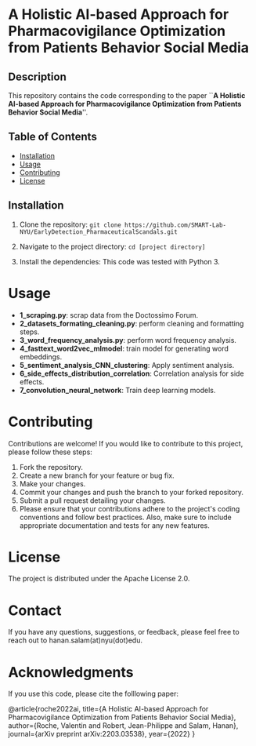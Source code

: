 # A Holistic AI-based Approach for Pharmacovigilance Optimization from Patients Behavior Social Media

## Description

This repository contains the code corresponding to the paper ``**A Holistic AI-based Approach for Pharmacovigilance Optimization from Patients Behavior Social Media**''. 

## Table of Contents

- [Installation](#installation)
- [Usage](#usage)
- [Contributing](#contributing)
- [License](#license)


## Installation
1. Clone the repository:
```git clone https://github.com/SMART-Lab-NYU/EarlyDetection_PharmaceuticalScandals.git```

2. Navigate to the project directory:
```cd [project directory]```

3. Install the dependencies:
This code was tested with Python 3. 

# Usage

- **1_scraping.py**: scrap data from the Doctossimo Forum. 
- **2_datasets_formating_cleaning.py**: perform cleaning and formatting steps.
- **3_word_frequency_analysis.py**: perform word frequency analysis.
- **4_fasttext_word2vec_mlmodel**: train model for generating word embeddings. 
- **5_sentiment_analysis_CNN_clustering**: Apply sentiment analysis. 
- **6_side_effects_distribution_correlation**: Correlation analysis for side effects. 
- **7_convolution_neural_network**: Train deep learning models. 

# Contributing

Contributions are welcome! If you would like to contribute to this project, please follow these steps:

1. Fork the repository.
2. Create a new branch for your feature or bug fix.
3. Make your changes.
4. Commit your changes and push the branch to your forked repository.
5. Submit a pull request detailing your changes.
6. Please ensure that your contributions adhere to the project's coding conventions and follow best practices. Also, make sure to include appropriate documentation and tests for any new features.

# License

The project is distributed under the Apache License 2.0. 

# Contact

If you have any questions, suggestions, or feedback, please feel free to reach out to hanan.salam(at)nyu(dot)edu.

# Acknowledgments

If you use this code, please cite the folllowing paper: 

@article{roche2022ai,
  title={A Holistic AI-based Approach for Pharmacovigilance Optimization from Patients Behavior Social Media},
  author={Roche, Valentin and Robert, Jean-Philippe and Salam, Hanan},
  journal={arXiv preprint arXiv:2203.03538},
  year={2022}
}





